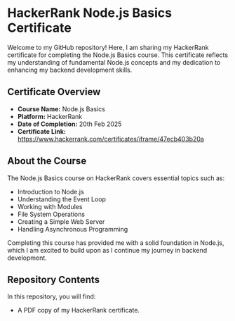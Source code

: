 # HackerRank Node.js Basics Certificate

Welcome to my GitHub repository! Here, I am sharing my HackerRank certificate for completing the Node.js Basics course. This certificate reflects my understanding of fundamental Node.js concepts and my dedication to enhancing my backend development skills.

## Certificate Overview

- **Course Name:** Node.js Basics
- **Platform:** HackerRank
- **Date of Completion:** 20th Feb 2025
- **Certificate Link:** https://www.hackerrank.com/certificates/iframe/47ecb403b20a

## About the Course

The Node.js Basics course on HackerRank covers essential topics such as:

- Introduction to Node.js
- Understanding the Event Loop
- Working with Modules
- File System Operations
- Creating a Simple Web Server
- Handling Asynchronous Programming

Completing this course has provided me with a solid foundation in Node.js, which I am excited to build upon as I continue my journey in backend development.

## Repository Contents

In this repository, you will find:

- A PDF copy of my HackerRank certificate.
